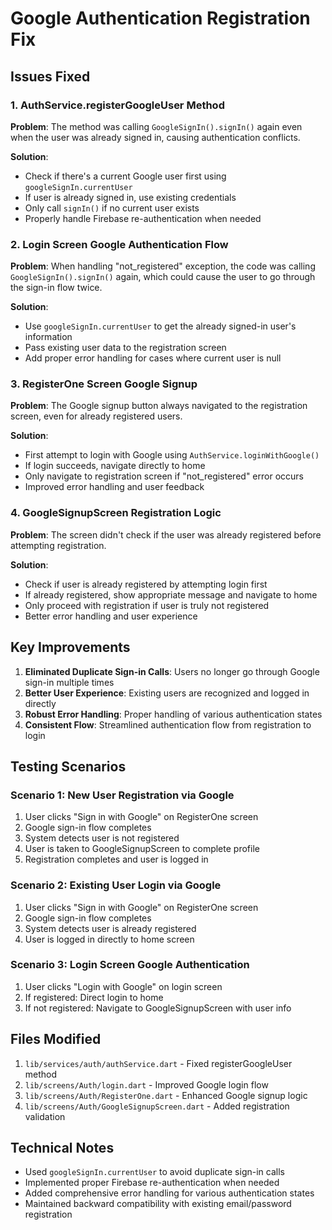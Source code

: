 # Google Authentication Registration Fix

## Issues Fixed

### 1. **AuthService.registerGoogleUser Method**

**Problem**: The method was calling `GoogleSignIn().signIn()` again even when the user was already signed in, causing authentication conflicts.

**Solution**:

- Check if there's a current Google user first using `googleSignIn.currentUser`
- If user is already signed in, use existing credentials
- Only call `signIn()` if no current user exists
- Properly handle Firebase re-authentication when needed

### 2. **Login Screen Google Authentication Flow**

**Problem**: When handling "not_registered" exception, the code was calling `GoogleSignIn().signIn()` again, which could cause the user to go through the sign-in flow twice.

**Solution**:

- Use `googleSignIn.currentUser` to get the already signed-in user's information
- Pass existing user data to the registration screen
- Add proper error handling for cases where current user is null

### 3. **RegisterOne Screen Google Signup**

**Problem**: The Google signup button always navigated to the registration screen, even for already registered users.

**Solution**:

- First attempt to login with Google using `AuthService.loginWithGoogle()`
- If login succeeds, navigate directly to home
- Only navigate to registration screen if "not_registered" error occurs
- Improved error handling and user feedback

### 4. **GoogleSignupScreen Registration Logic**

**Problem**: The screen didn't check if the user was already registered before attempting registration.

**Solution**:

- Check if user is already registered by attempting login first
- If already registered, show appropriate message and navigate to home
- Only proceed with registration if user is truly not registered
- Better error handling and user experience

## Key Improvements

1. **Eliminated Duplicate Sign-in Calls**: Users no longer go through Google sign-in multiple times
2. **Better User Experience**: Existing users are recognized and logged in directly
3. **Robust Error Handling**: Proper handling of various authentication states
4. **Consistent Flow**: Streamlined authentication flow from registration to login

## Testing Scenarios

### Scenario 1: New User Registration via Google

1. User clicks "Sign in with Google" on RegisterOne screen
2. Google sign-in flow completes
3. System detects user is not registered
4. User is taken to GoogleSignupScreen to complete profile
5. Registration completes and user is logged in

### Scenario 2: Existing User Login via Google

1. User clicks "Sign in with Google" on RegisterOne screen
2. Google sign-in flow completes
3. System detects user is already registered
4. User is logged in directly to home screen

### Scenario 3: Login Screen Google Authentication

1. User clicks "Login with Google" on login screen
2. If registered: Direct login to home
3. If not registered: Navigate to GoogleSignupScreen with user info

## Files Modified

1. `lib/services/auth/authService.dart` - Fixed registerGoogleUser method
2. `lib/screens/Auth/login.dart` - Improved Google login flow
3. `lib/screens/Auth/RegisterOne.dart` - Enhanced Google signup logic
4. `lib/screens/Auth/GoogleSignupScreen.dart` - Added registration validation

## Technical Notes

- Used `googleSignIn.currentUser` to avoid duplicate sign-in calls
- Implemented proper Firebase re-authentication when needed
- Added comprehensive error handling for various authentication states
- Maintained backward compatibility with existing email/password registration
